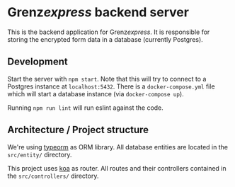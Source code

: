# Grenz*express* backend server

This is the backend application for Grenz*express*. It is responsible for storing the encrypted form
data in a database (currently Postgres).

## Development

Start the server with `npm start`. Note that this will try to connect to a Postgres instance at
`localhost:5432`. There is a `docker-compose.yml` file which will start a database instance (via
`docker-compose up`).

Running `npm run lint` will run eslint against the code.

## Architecture / Project structure

We're using [typeorm](https://www.npmjs.com/package/typeorm) as ORM library. All database entities
are located in the `src/entity/` directory.

This project uses [koa](https://www.npmjs.com/package/koa) as router. All routes and their
controllers contained in the `src/controllers/` directory.
